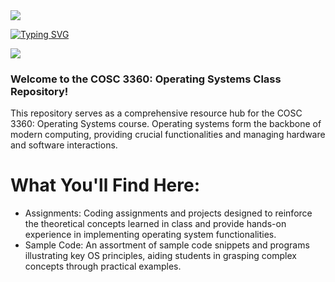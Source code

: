 <img src="https://user-images.githubusercontent.com/73097560/115834477-dbab4500-a447-11eb-908a-139a6edaec5c.gif">

[![Typing SVG](https://readme-typing-svg.demolab.com?font=Axiforma&weight=700&size=40&pause=1000&color=F7F7F7&background=0000001F&center=true&vCenter=true&random=false&width=900&height=100&lines=COSC+3360%3A+Operating+Systems)](https://git.io/typing-svg)

<img src="https://user-images.githubusercontent.com/73097560/115834477-dbab4500-a447-11eb-908a-139a6edaec5c.gif">

### Welcome to the COSC 3360: Operating Systems Class Repository!

This repository serves as a comprehensive resource hub for the COSC 3360: Operating Systems course. Operating systems form the backbone of modern computing, providing crucial functionalities and managing hardware and software interactions.

# What You'll Find Here:
- Assignments: Coding assignments and projects designed to reinforce the theoretical concepts learned in class and provide hands-on experience in implementing operating system functionalities.
- Sample Code: An assortment of sample code snippets and programs illustrating key OS principles, aiding students in grasping complex concepts through practical examples.
